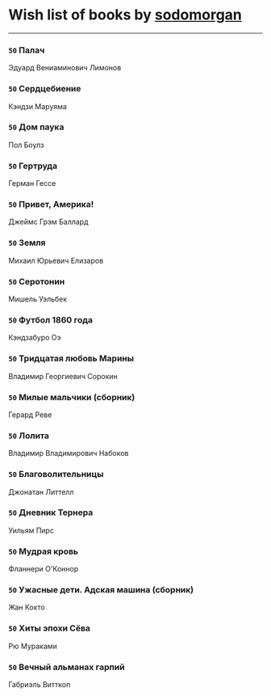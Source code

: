 # Wish list of books by [sodomorgan](https://plus.google.com/u/0/101526240567453573875/)
---

### `50` Палач
Эдуард Вениаминович Лимонов

### `50` Сердцебиение
Кэндзи Маруяма

### `50` Дом паука
Пол Боулз

### `50` Гертруда
Герман Гессе

### `50` Привет, Америка!
Джеймс Грэм Баллард

### `50` Земля
Михаил Юрьевич Елизаров

### `50` Серотонин
Мишель Уэльбек

### `50` Футбол 1860 года
Кэндзабуро Оэ

### `50` Тридцатая любовь Марины
Владимир Георгиевич Сорокин

### `50` Милые мальчики (сборник)
Герард Реве

### `50` Лолита
Владимир Владимирович Набоков

### `50` Благоволительницы
Джонатан Литтелл

### `50` Дневник Тернера
Уильям Пирс

### `50` Мудрая кровь
Фланнери О'Коннор

### `50` Ужасные дети. Адская машина (сборник)
Жан Кокто

### `50` Хиты эпохи Сёва
Рю Мураками

### `50` Вечный альманах гарпий
Габриэль Витткоп


